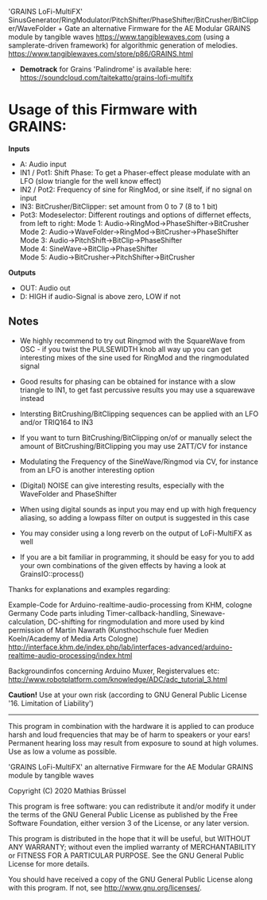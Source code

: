 'GRAINS LoFi-MultiFX' SinusGenerator/RingModulator/PitchShifter/PhaseShifter/BitCrusher/BitClipper/WaveFolder + Gate
an alternative Firmware for the AE Modular GRAINS module by tangible waves https://www.tangiblewaves.com (using a samplerate-driven framework) for algorithmic generation of melodies. 
https://www.tangiblewaves.com/store/p86/GRAINS.html

* __Demotrack__ for Grains 'Palindrome' is available here: https://soundcloud.com/taitekatto/grains-lofi-multifx

# Usage of this Firmware with GRAINS:

__Inputs__

* A:          Audio input
* IN1 / Pot1: Shift Phase: To get a Phaser-effect please modulate with an LFO (slow triangle for the well know effect)
* IN2 / Pot2: Frequency of sine for RingMod, or sine itself, if no signal on input
* IN3:        BitCrusher/BitClipper: set amount from 0 to 7 (8 to 1 bit)
* Pot3:       Modeselector: Different routings and options of differnet effects, from left to right: 
              Mode 1: Audio->RingMod->PhaseShifter->BitCrusher                    
              Mode 2: Audio->WaveFolder->RingMod->BitCrusher->PhaseShifter
              Mode 3: Audio->PitchShift->BitClip->PhaseShifter                                                  
              Mode 4: SineWave->BitClip->PhaseShifter                                                   
              Mode 5: Audio->BitCrusher->PitchShifter->BitCrusher

__Outputs__

* OUT:        Audio out 
* D:          HIGH if audio-Signal is above zero, LOW if not

## Notes

* We highly recommend to try out Ringmod with the SquareWave from OSC - if you twist the PULSEWIDTH knob all way up you can get interesting mixes of the sine used for RingMod and the ringmodulated signal
* Good results for phasing can be obtained for instance with a slow triangle to IN1, to get fast percussive results you may use a squarewave instead
* Intersting BitCrushing/BitClipping sequences can be applied with an LFO and/or TRIQ164 to IN3
* If you want to turn BitCrushing/BitClipping on/of or manually select the amount of BitCrushing/BitClipping you may use 2ATT/CV for instance
* Modulating the Frequency of the SineWave/Ringmod via CV, for instance from an LFO is another interesting option
* (Digital) NOISE can give interesting results, especially with the WaveFolder and PhaseShifter
* When using digital sounds as input you may end up with high frequency aliasing, so adding a lowpass filter on output is suggested in this case
* You may consider using a long reverb on the output of LoFi-MultiFX as well

* If you are a bit familiar in programming, it should be easy for you to add your own combinations of the given effects by having a look at GrainsIO::process()

Thanks for explanations and examples regarding:

Example-Code for Arduino-realtime-audio-processing from KHM, cologne Germany
Code parts inluding Timer-callback-handling, Sinewave-calculation, DC-shifting for ringmodulation and more used by kind permission of Martin Nawrath (Kunsthochschule fuer Medien Koeln/Academy of Media Arts Cologne) 
http://interface.khm.de/index.php/lab/interfaces-advanced/arduino-realtime-audio-processing/index.html

Backgroundinfos concerning Arduino Muxer, Registervalues etc: 
http://www.robotplatform.com/knowledge/ADC/adc_tutorial_3.html

__Caution!__ Use at your own risk (according to GNU General Public License '16. Limitation of Liability')

-------------------------------------------------------------  

This program in combination with the hardware it is applied to can produce harsh and loud frequencies that may be of harm to speakers or your ears! Permanent hearing loss may result from exposure to sound at high volumes. Use as low a volume as possible.

'GRAINS LoFi-MultiFX' an alternative Firmware for the AE Modular GRAINS module by tangible waves

Copyright (C) 2020  Mathias Brüssel

This program is free software: you can redistribute it and/or modify
it under the terms of the GNU General Public License as published by
the Free Software Foundation, either version 3 of the License, or
any later version.

This program is distributed in the hope that it will be useful,
but WITHOUT ANY WARRANTY; without even the implied warranty of
MERCHANTABILITY or FITNESS FOR A PARTICULAR PURPOSE.  See the
GNU General Public License for more details.

You should have received a copy of the GNU General Public License
along with this program.  If not, see <http://www.gnu.org/licenses/>.
